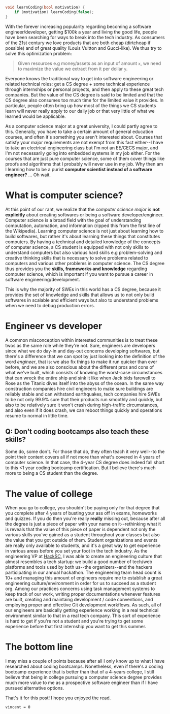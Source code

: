 ```cpp
void learnCoding(bool motivation) {
    if (motivation) learnCoding(false);
}
```

With the forever increasing popularity regarding becoming a software engineer/developer, getting $100k a year and living the good life, people have been searching for ways to break into the tech industry. As consumers of the 21st century we love products that are both cheap (dirtcheap if possible) and of great quality (Louis Vuitton and Gucci-like). We thus try to solve this optimization problem:

> Given resources e.g money/assets as an input of amount `x`, we need to maximize the value we extract from it per dollar `y`.

Everyone knows the traditional way to get into software engineering or related technical roles: get a CS degree + some technical experience through internships or personal projects, and then apply to these great tech companies. But the value of the CS degree is said to be limited and that the CS degree also consumes too much time for the limited value it provides. In particular, people often bring up how most of the things we CS students learn will never really apply to our daily job or that very little of what we learned would be applicable.

As a computer science major at a great university, I could partly agree to this. Generally, you have to take a certain amount of general education courses, and often it's something you aren't interested about. Courses that satisfy your major requirements are not exempt from this fact either--I have to take an electrical engineering class but I'm not an EE/CECS major, and I'm not necessarily going into embedded systems in my job either. For the courses that are just pure computer science, some of them cover things like proofs and algorithms that I probably will never use in my job. Why then am I learning how to be a purist **computer scientist instead of a software engineer?** ... Oh wait.

# What is computer science?

At this point of our rant, we realize that the _computer science major_ is **not explicitly** about creating softwares or being a software developer/engineer. Computer science is a broad field with the goal of understanding computation, automation, and information (ripped this from the first line of the Wikipedia). Learning computer science is not just about learning how to build softwares, but rather it's about learning these things that constitutes computers. By having a technical and detailed knowledge of the concepts of computer science, a CS student is equipped with not only skills to understand computers but also various hard skills e.g problem-solving and creative thinking skills that is necessary to solve problems related to computers and various other problems in computer science. The CS degree thus provides you the **skills, frameworks and knowledge** regarding computer science, which is important if you want to pursue a career in software engineering/development.

This is why the majority of SWEs in this world has a CS degree, because it provides the set of knowledge and skills that allows us to not only build softwares in scalable and efficient ways but also to understand problems when we need to debug production errors.

# Engineer vs developer

A common misconception within interested communities is to treat these twos as the same role while they're not. Sure, engineers are developers since what we do day-in and day-out concerns developing softwares, but there's a difference that we can spot by just looking into the definition of the word _engineer_, that is: we also fix things to make it run quicker than ever before, and we are also conscious about the different pros and cons of what we've built, which consists of knowing the worst-case circumstances that can wreck the entire ship and sink it like when Jack bids farewell to Rose as the Titanic dives itself into the abyss of the ocean. In the same way construction companies hire civil engineers to make sure buildings are reliably stable and can withstand earthquakes, tech companies hire SWEs to be not only 99.9% sure that their products run smoothly and quickly, but also to be relatively sure it won't crash during high-traffic circumstances, and also even if it does crash, we can reboot things quickly and operations resume to normal in little time.

## Q: Don't coding bootcamps also teach these skills?

Some do, some don't. For those that do, they often teach it very well--to the point their content covers all if not more than what's covered in 4 years of computer science. In that case, the 4-year CS degree does indeed fall short to this <1 year coding bootcamp certification. But I believe there's much more to being a CS student than the degree.

# The value of college

When you go to college, you shouldn't be paying only for that degree that you complete after 4 years of busting your ass off in exams, homeworks and quizzes. If you do then you're really **really** missing out, because after all the degree is just a piece of paper with your name on it--rethinking what it is reveals that the value of this piece of paper is dependent not only the various skills you've gained as a student throughout your classes but also the value that you got outside of them. Student organizations and events are really only available to students, and it's a great way to get experience in various areas before you set your foot in the tech industry. As the engineering VP at [HackSC](https://hacksc.com), I was able to create an engineering culture that almost resembles a tech startup: we build a good number of tech/web platforms and tools used by both us--the organizers--and the hackers participating in our annual hackathon. The engineering team head count is 10+ and managing this amount of engineers require me to establish a great engineering culture/environment in order for us to succeed as a student org. Among our practices concerns using task management systems to keep track of our work, writing proper documentations whenever features are built, creating and maintaing development / code conventions, and employing proper and effective Git development workflows. As such, all of our engineers are basically getting experience working in a real technical environment similar to that in a real tech company. This sort of experience is hard to get if you're not a student and you're trying to get some experience before that first internship you want to get this summer.

# The bottom line

I may miss a couple of points because after all I only know up to what I have researched about coding bootcamps. Nonetheless, even if there's a coding bootcamp experience that is better than that of a 4-years college, I still believe that being in college pursuing a computer science degree provides much more value to me as a prospective software engineer than if I have pursued alternative options.

That's it for this post! I hope you enjoyed the read.

`vincent = 0`
